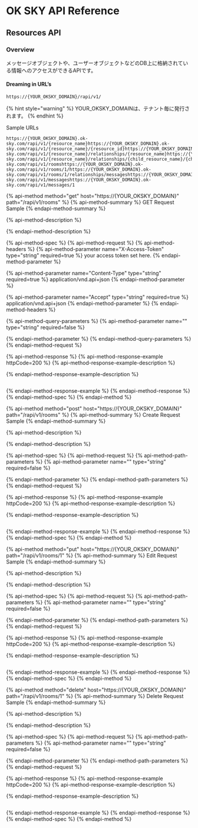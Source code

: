 # OK SKY API Reference

## Resources API

### Overview

メッセージオブジェクトや、ユーザーオブジェクトなどのDB上に格納されている情報へのアクセスができるAPIです。

#### Dreaming in URL’s

```
https://{YOUR_OKSKY_DOMAIN}/rapi/v1/
```

{% hint style="warning" %}
 YOUR\_OKSKY\_DOMAINは、テナント毎に発行されます。
{% endhint %}

Sample URLs

```
https://{YOUR_OKSKY_DOMAIN}.ok-sky.com/rapi/v1/{resource_name}https://{YOUR_OKSKY_DOMAIN}.ok-sky.com/rapi/v1/{resource_name}/{resource_id}https://{YOUR_OKSKY_DOMAIN}.ok-sky.com/rapi/v1/{resource_name}/relationships/{resource_name}https://{YOUR_OKSKY_DOMAIN}.ok-sky.com/rapi/v1/{resource_name}/relationships/{child_resource_name}/{child_resource_id}https://{YOUR_OKSKY_DOMAIN}.ok-sky.com/rapi/v1/roomshttps://{YOUR_OKSKY_DOMAIN}.ok-sky.com/rapi/v1/rooms/1/https://{YOUR_OKSKY_DOMAIN}.ok-sky.com/rapi/v1/rooms/1/relationships/messageshttps://{YOUR_OKSKY_DOMAIN}.ok-sky.com/rapi/v1/messageshttps://{YOUR_OKSKY_DOMAIN}.ok-sky.com/rapi/v1/messages/1
```



{% api-method method="get" host="https://{YOUR\_OKSKY\_DOMAIN}" path="/rapi/v1/rooms" %}
{% api-method-summary %}
GET Request Sample
{% endapi-method-summary %}

{% api-method-description %}

{% endapi-method-description %}

{% api-method-spec %}
{% api-method-request %}
{% api-method-headers %}
{% api-method-parameter name="X-Access-Token" type="string" required=true %}
your access token set here.
{% endapi-method-parameter %}

{% api-method-parameter name="Content-Type" type="string" required=true %}
application/vnd.api+json
{% endapi-method-parameter %}

{% api-method-parameter name="Accept" type="string" required=true %}
application/vnd.api+json
{% endapi-method-parameter %}
{% endapi-method-headers %}

{% api-method-query-parameters %}
{% api-method-parameter name="" type="string" required=false %}

{% endapi-method-parameter %}
{% endapi-method-query-parameters %}
{% endapi-method-request %}

{% api-method-response %}
{% api-method-response-example httpCode=200 %}
{% api-method-response-example-description %}

{% endapi-method-response-example-description %}

```

```
{% endapi-method-response-example %}
{% endapi-method-response %}
{% endapi-method-spec %}
{% endapi-method %}

{% api-method method="post" host="https://{YOUR\_OKSKY\_DOMAIN}" path="/rapi/v1/rooms" %}
{% api-method-summary %}
Create Request Sample
{% endapi-method-summary %}

{% api-method-description %}

{% endapi-method-description %}

{% api-method-spec %}
{% api-method-request %}
{% api-method-path-parameters %}
{% api-method-parameter name="" type="string" required=false %}

{% endapi-method-parameter %}
{% endapi-method-path-parameters %}
{% endapi-method-request %}

{% api-method-response %}
{% api-method-response-example httpCode=200 %}
{% api-method-response-example-description %}

{% endapi-method-response-example-description %}

```

```
{% endapi-method-response-example %}
{% endapi-method-response %}
{% endapi-method-spec %}
{% endapi-method %}

{% api-method method="put" host="https://{YOUR\_OKSKY\_DOMAIN}" path="/rapi/v1/rooms/1" %}
{% api-method-summary %}
Edit Request Sample
{% endapi-method-summary %}

{% api-method-description %}

{% endapi-method-description %}

{% api-method-spec %}
{% api-method-request %}
{% api-method-path-parameters %}
{% api-method-parameter name="" type="string" required=false %}

{% endapi-method-parameter %}
{% endapi-method-path-parameters %}
{% endapi-method-request %}

{% api-method-response %}
{% api-method-response-example httpCode=200 %}
{% api-method-response-example-description %}

{% endapi-method-response-example-description %}

```

```
{% endapi-method-response-example %}
{% endapi-method-response %}
{% endapi-method-spec %}
{% endapi-method %}

{% api-method method="delete" host="https://{YOUR\_OKSKY\_DOMAIN}" path="/rapi/v1/rooms/1" %}
{% api-method-summary %}
Delete Request Sample
{% endapi-method-summary %}

{% api-method-description %}

{% endapi-method-description %}

{% api-method-spec %}
{% api-method-request %}
{% api-method-path-parameters %}
{% api-method-parameter name="" type="string" required=false %}

{% endapi-method-parameter %}
{% endapi-method-path-parameters %}
{% endapi-method-request %}

{% api-method-response %}
{% api-method-response-example httpCode=200 %}
{% api-method-response-example-description %}

{% endapi-method-response-example-description %}

```

```
{% endapi-method-response-example %}
{% endapi-method-response %}
{% endapi-method-spec %}
{% endapi-method %}

